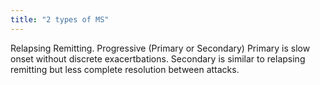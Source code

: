 ```yaml
---
title: "2 types of MS"
---
```

Relapsing Remitting. Progressive (Primary or Secondary) Primary is slow onset without discrete exacertbations. Secondary is similar to relapsing remitting but less complete resolution between attacks.

